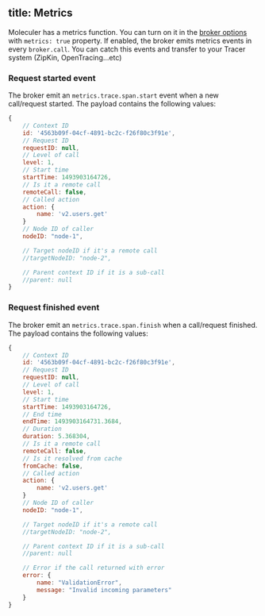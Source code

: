 title: Metrics
---
Moleculer has a metrics function. You can turn on it in the [broker options](#constructor-options) with `metrics: true` property.
If enabled, the broker emits metrics events in every `broker.call`. You can catch this events and transfer to your Tracer system (ZipKin, OpenTracing...etc)

### Request started event
The broker emit an `metrics.trace.span.start` event when a new call/request started.
The payload contains the following values:
```js
{ 
    // Context ID
	id: '4563b09f-04cf-4891-bc2c-f26f80c3f91e',
    // Request ID
	requestID: null,
    // Level of call
	level: 1,
    // Start time
	startTime: 1493903164726,
    // Is it a remote call
	remoteCall: false,
    // Called action
	action: { 
        name: 'v2.users.get' 
    }
    // Node ID of caller
    nodeID: "node-1",

    // Target nodeID if it's a remote call
    //targetNodeID: "node-2",

    // Parent context ID if it is a sub-call
    //parent: null
}
```

### Request finished event
The broker emit an `metrics.trace.span.finish` when a call/request finished.
The payload contains the following values:
```js
{ 
	// Context ID
    id: '4563b09f-04cf-4891-bc2c-f26f80c3f91e',
	// Request ID
    requestID: null,
	// Level of call
    level: 1,
	// Start time
    startTime: 1493903164726,
    // End time
    endTime: 1493903164731.3684,
    // Duration
	duration: 5.368304,
    // Is it a remote call
	remoteCall: false,
    // Is it resolved from cache
	fromCache: false,
	// Called action
    action: { 
		name: 'v2.users.get' 
	}
    // Node ID of caller
    nodeID: "node-1",

    // Target nodeID if it's a remote call
    //targetNodeID: "node-2",

    // Parent context ID if it is a sub-call
    //parent: null

    // Error if the call returned with error
    error: {
        name: "ValidationError",
        message: "Invalid incoming parameters"
    }
}
```